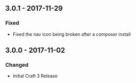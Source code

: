 ## 3.0.1 - 2017-11-29
### Fixed
- Fixed the nav icon being broken after a composer install

## 3.0.0 - 2017-11-02
### Changed
- Initial Craft 3 Release
